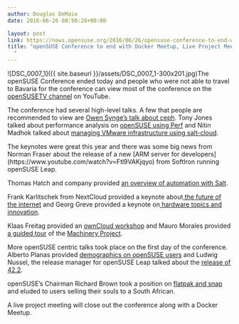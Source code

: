 ```yaml
---
author: Douglas DeMaio
date: 2016-06-26 08:50:28+00:00

layout: post
link: https://news.opensuse.org/2016/06/26/opensuse-conference-to-end-with-docker-meetup-live-project-meeting/
title: "openSUSE Conference to end with Docker Meetup, Live Project Meeting\
  "
---
```

![DSC_0007_1]({{ site.baseurl }}/assets/DSC_0007_1-300x201.jpg)The openSUSE Conference ended today and people who were not able to travel to Bavaria for the conference can view most of the conference on the [openSUSETV channel](https://www.youtube.com/user/opensusetv/videos) on YouTube.

The conference had several high-level talks. A few that people are recommended to view are [Owen Synge’s talk about ceph](https://www.youtube.com/watch?v=5wYOQQVvSfU). Tony Jones talked about performance analysis on [openSUSE using Perf](https://www.youtube.com/watch?v=sFDR87Ai6n8) and Nitin Madhok talked about [managing VMware infrastructure using salt-cloud](https://www.youtube.com/watch?v=A3V25Xxr9pk).

<!-- more -->The keynotes were great this year and there was some big news from Norman Fraser about the release of a new [ARM server for developers](https://www.youtube.com/watch?v=Ftl9VAKjqyo) from SoftIron running openSUSE Leap.

Thomas Hatch and company provided [an overview of automation with Salt](https://www.youtube.com/watch?v=b7pYDB8xS20).

Frank Karlitschek from NextCloud provided a keynote about[ the future of the internet](https://www.youtube.com/watch?v=0laZYRuqGsQ) and Georg Greve provided a keynote on[ hardware topics and innovation](https://www.youtube.com/watch?v=N0B4_Kk44fw).

Klaas Freitag provided an [ownCloud workshop](https://www.youtube.com/watch?v=sF1KECdQyt4) and Mauro Morales provided [a guided tour](https://www.youtube.com/watch?v=LYQZb3n7XiE) of the [Machinery Project](http://machinery-project.org/).

More openSUSE centric talks took place on the first day of the conference. Alberto Planas provided [demographics on openSUSE users](https://www.youtube.com/watch?v=40emCNzs6so) and Ludwig Nussel, the release manager for openSUSE Leap talked about the [release of 42.2](https://www.youtube.com/watch?v=2HMulkWs-rw).

openSUSE’s Chairman Richard Brown took a position on [flatpak and snap](https://www.youtube.com/watch?v=lz3whk4E_IA) and eluded to users selling their souls to a South African.

A live project meeting will close out the conference along with a Docker Meetup.		
